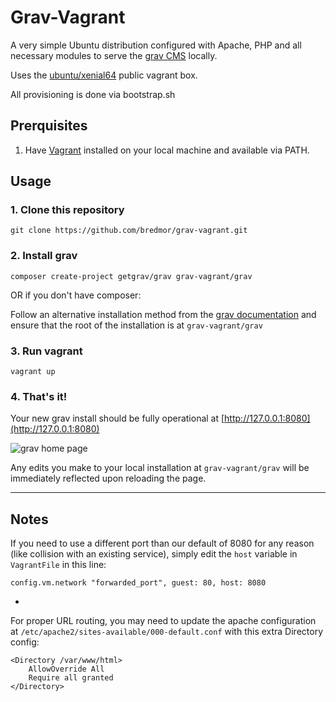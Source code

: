 # Grav-Vagrant

A very simple Ubuntu distribution configured with Apache, PHP and all necessary modules to serve the [grav CMS](https://getgrav.org) locally.

Uses the [ubuntu/xenial64](https://app.vagrantup.com/ubuntu/boxes/xenial64) public vagrant box. 

All provisioning is done via bootstrap.sh

## Prerquisites

1. Have [Vagrant](https://www.vagrantup.com/) installed on your local machine and available via PATH.

## Usage

### 1. Clone this repository
`git clone https://github.com/bredmor/grav-vagrant.git`

### 2. Install grav
`composer create-project getgrav/grav grav-vagrant/grav`

OR if you don't have composer: 

Follow an alternative installation method from the [grav documentation](https://learn.getgrav.org/basics/installation) and ensure that the root of the installation is at `grav-vagrant/grav`

### 3. Run vagrant
`vagrant up`

### 4. That's it!
Your new grav install should be fully operational at [http://127.0.0.1:8080](http://127.0.0.1:8080)

![grav home page](https://i.imgur.com/KKW9LzV.png)

Any edits you make to your local installation at `grav-vagrant/grav` will be immediately reflected upon reloading the page.


---

## Notes

If you need to use a different port than our default of 8080 for any reason (like collision with an existing service), simply edit the `host` variable in `VagrantFile` in this line: 

`config.vm.network "forwarded_port", guest: 80, host: 8080`

-

For proper URL routing, you may need to update the apache configuration at `/etc/apache2/sites-available/000-default.conf` with this extra Directory config:

```
<Directory /var/www/html>
    AllowOverride All
    Require all granted
</Directory>
```
